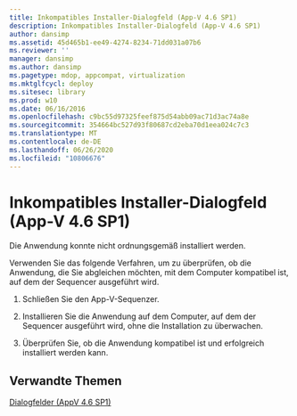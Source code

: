 ```yaml
---
title: Inkompatibles Installer-Dialogfeld (App-V 4.6 SP1)
description: Inkompatibles Installer-Dialogfeld (App-V 4.6 SP1)
author: dansimp
ms.assetid: 45d465b1-ee49-4274-8234-71dd031a07b6
ms.reviewer: ''
manager: dansimp
ms.author: dansimp
ms.pagetype: mdop, appcompat, virtualization
ms.mktglfcycl: deploy
ms.sitesec: library
ms.prod: w10
ms.date: 06/16/2016
ms.openlocfilehash: c9bc55d97325feef875d54abb09ac71d3ac74a8e
ms.sourcegitcommit: 354664bc527d93f80687cd2eba70d1eea024c7c3
ms.translationtype: MT
ms.contentlocale: de-DE
ms.lasthandoff: 06/26/2020
ms.locfileid: "10806676"
---
```

# Inkompatibles Installer-Dialogfeld (App-V 4.6 SP1)


Die Anwendung konnte nicht ordnungsgemäß installiert werden.

Verwenden Sie das folgende Verfahren, um zu überprüfen, ob die Anwendung, die Sie abgleichen möchten, mit dem Computer kompatibel ist, auf dem der Sequencer ausgeführt wird.

1.  Schließen Sie den App-V-Sequenzer.

2.  Installieren Sie die Anwendung auf dem Computer, auf dem der Sequencer ausgeführt wird, ohne die Installation zu überwachen.

3.  Überprüfen Sie, ob die Anwendung kompatibel ist und erfolgreich installiert werden kann.

## Verwandte Themen


[Dialogfelder (AppV 4.6 SP1)](dialog-boxes--appv-46-sp1-.md)

 

 





